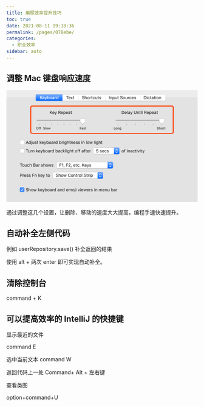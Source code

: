 ```yaml
---
title: 编程效率提升技巧
toc: true
date: 2021-08-11 19:18:36
permalink: /pages/078ebe/
categories:
  - 职业效率
sidebar: auto
---
```


## 调整 Mac 键盘响应速度

![](././effective/mac-keyboard-setting.png)

通过调整这几个设置，让删除、移动的速度大大提高，编程手速快速提升。

## 自动补全左侧代码

例如 userRepository.save() 补全返回的结果

使用 alt + 两次 enter 即可实现自动补全。

## 清除控制台

command + K

## 可以提高效率的 IntelliJ 的快捷键

显示最近的文件

command E

选中当前文本
command W

返回代码上一处
Command+ Alt + 左右键

查看类图

option+command+U
